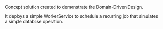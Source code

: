 Concept solution created to demonstrate the Domain-Driven Design.

It deploys a simple WorkerService to schedule a recurring job that simulates a simple database operation.
